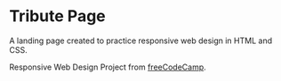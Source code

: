 # Tribute Page

A landing page created to practice responsive web design in HTML and CSS.

Responsive Web Design Project from [freeCodeCamp](https://www.freecodecamp.org/ "freeCodeCamp").